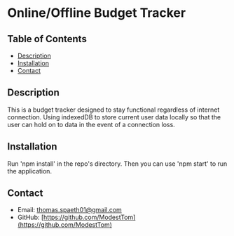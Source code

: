 # Online/Offline Budget Tracker

  ## Table of Contents ##
  * [Description](#description)
  * [Installation](#installation)
  * [Contact](#contact)

  ## Description ##
  This is a budget tracker designed to stay functional regardless of internet connection. Using indexedDB to store current user data locally so that the user can hold on to data in the event of a connection loss.

  ## Installation ##
  Run 'npm install' in the repo's directory. Then you can use 'npm start' to run the application.

  ## Contact ##
  * Email: thomas.spaeth01@gmail.com
  * GitHub: [https://github.com/ModestTom](https://github.com/ModestTom)
